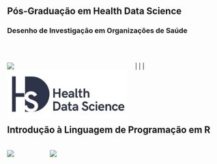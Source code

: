 ## Pós-Graduação em Health Data Science 
### Desenho de Investigação em Organizações de Saúde

 <br />
 <br />




| <img src="https://github.com/CarinaSilva/Introducao-Linguagem-de-Programacao-em-R/blob/main/Logos.png" width=300 align=left>| <img src="https://github.com/CarinaSilva/Data-Science_IntroR/blob/main/logo_PG.png" width=280 align=left> |

 <br />
 <br />
 <br />

 <br />
 <br />

 
## Introdução à Linguagem de Programação em R
 <br />
<img src="https://github.com/CarinaSilva/Introducao-Linguagem-de-Programacao-em-R/blob/main/logo_R.png" width=100 align=left> 
<img src="https://github.com/CarinaSilva/Introducao-Linguagem-de-Programacao-em-R/blob/main/logo_RSudio.png" width=150 align=rigth> <br />


<br />
<br />


   

  
  



